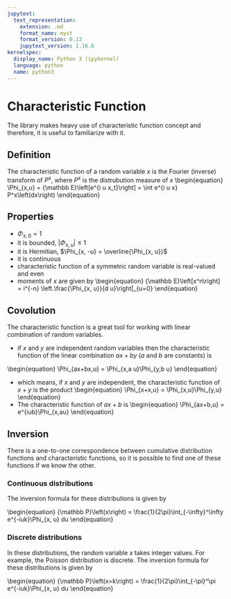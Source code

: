 ```yaml
---
jupytext:
  text_representation:
    extension: .md
    format_name: myst
    format_version: 0.13
    jupytext_version: 1.16.6
kernelspec:
  display_name: Python 3 (ipykernel)
  language: python
  name: python3
---
```


# Characteristic Function

The library makes heavy use of characteristic function concept and therefore, it is useful to familiarize with it.

## Definition

The characteristic function of a random variable $x$ is the Fourier (inverse) transform of $P^x$, where $P^x$ is the distrubution measure of $x$
\begin{equation}
 \Phi_{x,u} = {\mathbb E}\left[e^{i u x_t}\right] = \int e^{i u x} P^x\left(dx\right)
\end{equation}

## Properties

* $\Phi_{x, 0} = 1$
* it is bounded, $\left|\Phi_{x, u}\right| \le 1$
* it is Hermitian, $\Phi_{x, -u} = \overline{\Phi_{x, u}}$
* it is continuous
* characteristic function of a symmetric random variable is real-valued and even
* moments of $x$ are given by
\begin{equation}
    {\mathbb E}\left[x^n\right] = i^{-n} \left.\frac{\Phi_{x, u}}{d u}\right|_{u=0}
\end{equation}

## Covolution

The characteristic function is a great tool for working with linear combination of random variables.

* if $x$ and $y$ are independent random variables then the characteristic function of the linear combination $a x + b y$ ($a$ and $b$ are constants) is

\begin{equation}
    \Phi_{ax+bx,u} = \Phi_{x,a u}\Phi_{y,b u}
\end{equation}

* which means, if $x$ and $y$ are independent, the characteristic function of $x+y$ is the product
\begin{equation}
    \Phi_{x+x,u} = \Phi_{x,u}\Phi_{y,u}
\end{equation}
* The characteristic function of $ax+b$ is
\begin{equation}
    \Phi_{ax+b,u} = e^{iub}\Phi_{x,au}
\end{equation}

## Inversion

There is a one-to-one correspondence between cumulative distribution functions and characteristic functions, so it is possible to find one of these functions if we know the other.

### Continuous distributions

The inversion formula for these distributions is given by

\begin{equation}
    {\mathbb P}\left(x\right) = \frac{1}{2\pi}\int_{-\infty}^\infty e^{-iuk}\Phi_{x, u} du
\end{equation}

### Discrete distributions

In these distributions, the random variable $x$ takes integer values. For example, the Poisson distribution is discrete.
The inversion formula for these distributions is given by

\begin{equation}
    {\mathbb P}\left(x=k\right) = \frac{1}{2\pi}\int_{-\pi}^\pi e^{-iuk}\Phi_{x, u} du
\end{equation}

```{code-cell}

```
